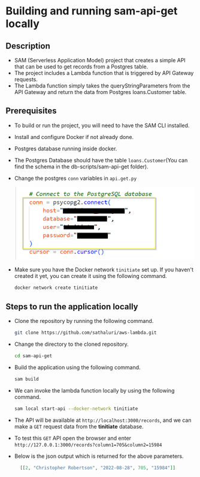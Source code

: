 # Building and running sam-api-get locally

## Description

* SAM (Serverless Application Model) project that creates a simple API that can be used to get records from a Postgres table. 
* The project includes a Lambda function that is triggered by API Gateway requests. 
* The Lambda function simply takes the queryStringParameters from the API Gateway and return the data from Postgres loans.Customer table.

## Prerequisites

* To build or run the project, you will need to have the SAM CLI installed. 

* Install and configure Docker if not already done.

* Postgres database running inside docker.

* The Postgres Database should have the table `loans.Customer`(You can find the schema in the db-scripts/sam-api-get folder).

* Change the postgres `conn` variables in `api.get.py`

  ![template](/images/sam-api-get/image-1.png)
  
* Make sure you have the Docker network `tinitiate` set up. If you haven't created it yet, you can create it using the following command.

  ```bash
  docker network create tinitiate
  ```

## Steps to run the application locally

* Clone the repository by running the following command.

  ```bash
  git clone https://github.com/sathaluri/aws-lambda.git
  ```

* Change the directory to the cloned repository.

  ```bash
  cd sam-api-get
  ```

* Build the application using the following command.

  ```bash
  sam build
  ```

 * We can invoke the lambda function locally by using the following command.

   ```bash
   sam local start-api --docker-network tinitiate
   ```

* The API will be available at `http://localhost:3000/records`, and we can make a `GET` request data from the **tinitiate** database.
* To test this `GET` API open the browser and enter `http://127.0.0.1:3000/records?column1=705&column2=15984`
* Below is the json output which is returned for the above parameters.
    ```json
      [[2, "Christopher Robertson", "2022-08-28", 705, "15984"]]
    ```

